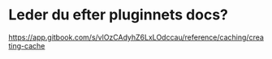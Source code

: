 # Leder du efter pluginnets docs?
https://app.gitbook.com/s/vlOzCAdyhZ6LxLOdccau/reference/caching/creating-cache
